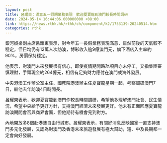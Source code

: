 ```yaml
---
layout: post
title: 呂耀東：滿意五一假期業務表現　歡迎夏寶龍到澳門較長時間調研
date: 2024-05-14 16:44:06.000000000 +08:00
link: https://news.rthk.hk/rthk/ch/component/k2/1753139-20240514.htm
categories: rthk
---
```


銀河娛樂副主席呂耀東表示，對今年五一長假業務表現滿意，雖然前後的天氣較不穩定，但日均仍有12萬人次訪澳，博彩收入逾9億澳門元，旗下酒店入主率約90%，房價保持穩定。

他表示，對澳門未來發展很有信心，即使疫情期間路氹項目亦未停工，又指集團審慎理財，手頭現金約264億元，相信有足夠財力應付在澳門或海外發展。

中央港澳工作辦公室主任、國務院港澳辦主任夏寶龍星期一起，考察調研澳門7日，較他去年訪澳4日時間長。

呂耀東表示，歡迎夏寶龍到澳門作較長時間調研，希望他多理解澳門社會、民生情況，希望中央給予更好方針，支持澳門經濟未來發展更好。他未有正面回應夏寶龍訪澳期間會否與商界會面，但他期待有機會見到對方。

內地開放多8個赴港澳自由行城市。呂耀東表示，有關好消息反映國家一直支持澳門多元化發展，又認為對澳門及香港未來旅遊發展有極大幫助，短、中及長期都一定會向好發展。
